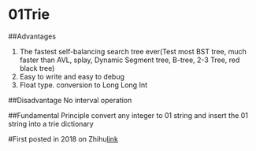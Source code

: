 # 01Trie

##Advantages

1. The fastest self-balancing search tree ever(Test most BST tree, much faster than AVL, splay, Dynamic Segment tree, B-tree, 2-3 Tree, red black tree)
2. Easy to write and easy to debug
3. Float type. conversion to Long Long Int

##Disadvantage
No interval operation

##Fundamental Principle
convert any integer to 01 string and insert the 01 string into a trie dictionary


#First posted in 2018 on Zhihu[link](https://www.zhihu.com/question/288096930/answer/459907566)
